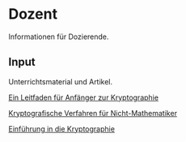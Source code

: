 # Dozent

Informationen für Dozierende.

## Input

Unterrichtsmaterial und Artikel.

[Ein Leitfaden für Anfänger zur Kryptographie](https://re-date.com/cat-ressourcen/ein-leitfaden-fur-anfanger-zur-kryptografie-pixel/)

[Kryptografische Verfahren für Nicht-Mathematiker](https://www.heinlein-support.de/sites/default/files/kryptografie_fuer_nicht-mathematiker.pdf)

[Einführung in die Kryptographie](https://www.marchfelderbank.at/m040/internet/downloads/internet_banking/introtocrypto.pdf)